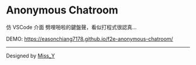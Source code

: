 # Anonymous Chatroom

仿 VSCode 介面
劈哩啪啦的鍵盤聲，看似打程式很認真...

DEMO: https://easonchiang7178.github.io/f2e-anonymous-chatroom/

---

Designed by [Miss_Y](https://challenge.thef2e.com/user/3115?schedule=3993#works-3993)
